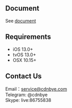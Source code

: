 ## Document
See [document](https://www.cdnbye.com/en/views/ios/v3/usage.html)

## Requirements
- iOS 13.0+
- tvOS 13.0+
- OSX 10.15+

## Contact Us
Email：service@cdnbye.com
<br>
Telegram: @cdnbye
<br>
Skype: live:86755838
